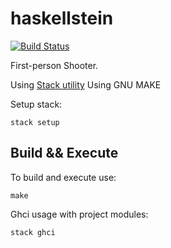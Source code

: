 # haskellstein

[![Build Status](https://travis-ci.org/cmc-haskell-2018/haskellstein.svg?branch=master)](https://travis-ci.org/cmc-haskell-2018/haskellstein)

First-person Shooter.

Using [Stack utility](https://www.haskellstack.org)
Using GNU MAKE

Setup stack:

```
stack setup
```

## Build && Execute

To build and execute use:

```
make
```

Ghci usage with project modules:

```
stack ghci
```
